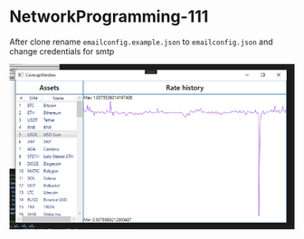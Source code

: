 # NetworkProgramming-111


After clone rename ```emailconfig.example.json``` to ```emailconfig.json``` and change credentials for smtp


![name](./Screenshot/Screenshot_7.png)


